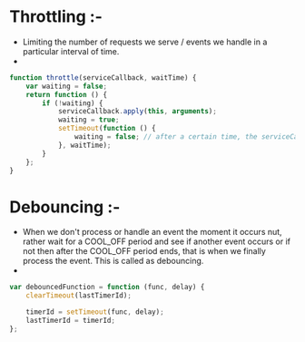 # Throttling :-

-   Limiting the number of requests we serve / events we handle in a particular interval of time.
-

```js
function throttle(serviceCallback, waitTime) {
    var waiting = false;
    return function () {
        if (!waiting) {
            serviceCallback.apply(this, arguments);
            waiting = true;
            setTimeout(function () {
                waiting = false; // after a certain time, the serviceCallback will again become available to take requests.
            }, waitTime);
        }
    };
}
```

# Debouncing :-

-   When we don't process or handle an event the moment it occurs nut, rather wait for a COOL_OFF period and see if another event occurs or if not then after the COOL_OFF period ends, that is when we finally process the event. This is called as debouncing.
-

```js
var debouncedFunction = function (func, delay) {
    clearTimeout(lastTimerId);

    timerId = setTimeout(func, delay);
    lastTimerId = timerId;
};
```
